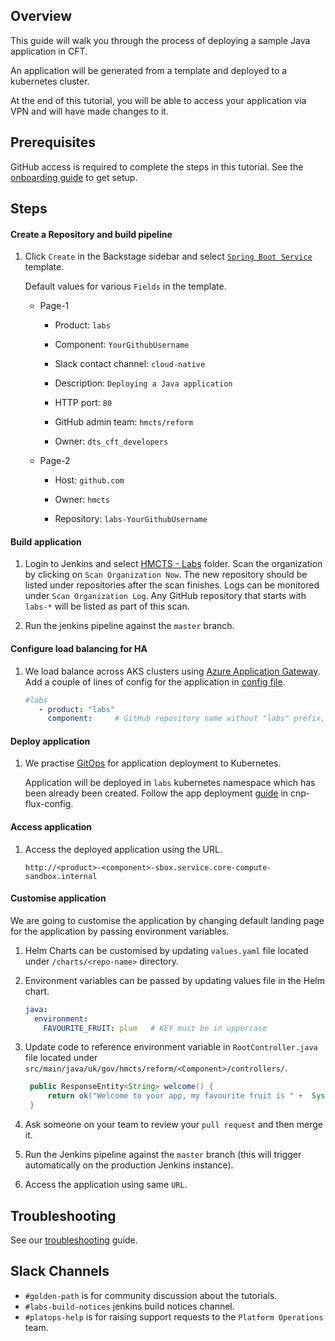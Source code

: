 ## Overview

This guide will walk you through the process of deploying a sample Java application in CFT.

An application will be generated from a template and deployed to a kubernetes cluster.

At the end of this tutorial, you will be able to access your application via VPN and will have made changes to it.

## Prerequisites

GitHub access is required to complete the steps in this tutorial. See the [onboarding guide](https://hmcts.github.io/onboarding/team/github.html#github) to get setup.


## Steps

#### Create a Repository and build pipeline

1. Click `Create` in the Backstage sidebar and select [`Spring Boot Service`](https://backstage.platform.hmcts.net/create) template. 


   Default values for various `Fields` in the template.
   - Page-1
       - Product:                       `labs`
        
       - Component:                     `YourGithubUsername`
        
       - Slack contact channel:         `cloud-native`
            
       - Description:                   `Deploying a Java application`
        
       - HTTP port:                     `80`
        
       - GitHub admin team:             `hmcts/reform`
       
       - Owner:                         `dts_cft_developers`
       
   - Page-2
   
       - Host:                          `github.com`
       
       - Owner:                         `hmcts`
       
       - Repository:                    `labs-YourGithubUsername`
   

#### Build application

1. Login to Jenkins and select [HMCTS - Labs](https://sandbox-build.platform.hmcts.net/job/HMCTS_Sandbox_LABS/) folder.
Scan the organization by clicking on `Scan Organization Now`.
The new repository should be listed under repositories after the scan finishes.
Logs can be monitored under `Scan Organization Log`.
Any GitHub repository that starts with `labs-*` will be listed as part of this scan.


2. Run the jenkins pipeline against the `master` branch.

#### Configure load balancing for HA

1. We load balance across AKS clusters using [Azure Application Gateway](https://docs.microsoft.com/en-us/azure/application-gateway/overview). Add a couple of lines of config for the application in [config file](https://github.com/hmcts/azure-platform-terraform/blob/master/environments/sbox/backend_lb_config.yaml).

   ```yaml
   #labs
      - product: "labs"
        component:     # GitHub repository name without "labs" prefix, e.g. `YourGithubUsername`
   ```
     
#### Deploy application

1. We practise [GitOps](https://www.weave.works/technologies/gitops/) for application deployment to Kubernetes.

   Application will be deployed in `labs` kubernetes namespace which has been already been created. 
   Follow the app deployment [guide](hmcts/cnp-flux-config@master/docs/app-deployment-v2.md#add-a-new-application) in cnp-flux-config.

#### Access application

1. Access the deployed application using the URL.

   ```
   http://<product>-<component>-sbox.service.core-compute-sandbox.internal 
   ```  
   
#### Customise application

We are going to customise the application by changing default landing page for the application by passing environment variables. 

1. Helm Charts can be customised by updating `values.yaml` file located under `/charts/<repo-name>` directory.  

2. Environment variables can be passed by updating values file in the Helm chart. 
 
   ```yaml
   java:
     environment:
       FAVOURITE_FRUIT: plum   # KEY must be in uppercase
   ```
3. Update code to reference environment variable in `RootController.java` file located under `src/main/java/uk/gov/hmcts/reform/<Component>/controllers/`.

   ```java
    public ResponseEntity<String> welcome() {
        return ok("Welcome to your app, my favourite fruit is " +  System.getenv("FAVOURITE_FRUIT"));
    }
   ```
4. Ask someone on your team to review your `pull request` and then merge it.

5. Run the Jenkins pipeline against the `master` branch (this will trigger automatically on the production Jenkins instance).

6. Access the application using same `URL`.


## Troubleshooting

See our [troubleshooting](https://hmcts.github.io/ways-of-working/troubleshooting/#troubleshooting-issues) guide.
        

## Slack Channels

- `#golden-path` is for community discussion about the tutorials.
- `#labs-build-notices` jenkins build notices channel.
- `#platops-help`   is for raising support requests to the `Platform Operations` team.
